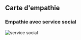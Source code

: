 
## Carte d'empathie

### Empathie avec service social 
![service social]({{site.baseurl}}Empathie-Pole-Social/images/carte-empathie-service-social.png)

